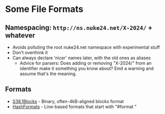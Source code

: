 # Some File Formats

## Namespacing: `http://ns.nuke24.net/X-2024/` + whatever

- Avoids polluting the root nuke24.net namespace with experimental stuff
- Don't overthink it
- Can always declare 'nicer' names later, with the old ones as aliases
  - Advice for parsers: Does adding or removing "X-2024/" from an
    identifier make it something you know about?
    Emit a warning and assume that's the meaning.

## Formats

- [S38.1Blocks](./S38.1Blocks.org) - Binary, often-4kB-aligned blocks format
- [HashFormats](./HashFormats.md) - Line-based formats that start with "#format "
